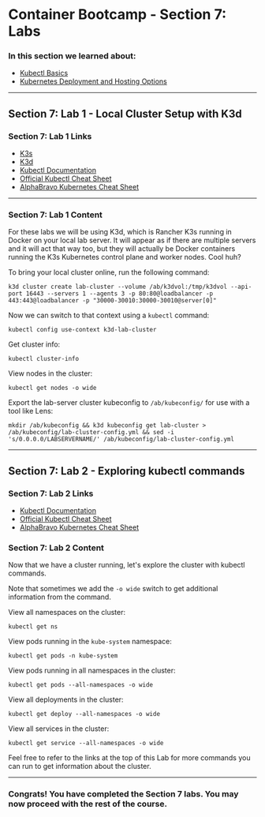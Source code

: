 # Container Bootcamp - Section 7: Labs

### In this section we learned about:

* [Kubectl Basics](https://kubernetes.io/docs/tutorials/kubernetes-basics/)
* [Kubernetes Deployment and Hosting Options](https://kubernetes.io/docs/concepts/workloads/controllers/deployment/)

____

## Section 7: Lab 1 - Local Cluster Setup with K3d

### Section 7: Lab 1 Links

* [K3s](https://rancher.com/docs/k3s/latest/en/)
* [K3d](https://k3d.io/)
* [Kubectl Documentation](https://kubernetes.io/docs/reference/kubectl/overview/)
* [Official Kubectl Cheat Sheet](https://kubernetes.io/docs/reference/kubectl/cheatsheet/)
* [AlphaBravo Kubernetes Cheat Sheet](https://gitlab.com/alphabravocompany/ab-cheat-sheets/-/blob/master/kubernetes-cheat-sheet.md)

____

### Section 7: Lab 1 Content

For these labs we will be using K3d, which is Rancher K3s running in Docker on your local lab server. It will appear as if there are multiple servers and it will act that way too, but they will actually be Docker containers running the K3s Kubernetes control plane and worker nodes. Cool huh?

To bring your local cluster online, run the following command:

`k3d cluster create lab-cluster --volume /ab/k3dvol:/tmp/k3dvol --api-port 16443 --servers 1 --agents 3 -p 80:80@loadbalancer -p 443:443@loadbalancer -p "30000-30010:30000-30010@server[0]"`

Now we can switch to that context using a `kubectl` command:

`kubectl config use-context k3d-lab-cluster`

Get cluster info:

`kubectl cluster-info`

View nodes in the cluster:

`kubectl get nodes -o wide`

Export the lab-server cluster kubeconfig to `/ab/kubeconfig/` for use with a tool like Lens:

`mkdir /ab/kubeconfig && k3d kubeconfig get lab-cluster > /ab/kubeconfig/lab-cluster-config.yml && sed -i 's/0.0.0.0/LABSERVERNAME/' /ab/kubeconfig/lab-cluster-config.yml`

____

## Section 7: Lab 2 - Exploring kubectl commands

### Section 7: Lab 2 Links

* [Kubectl Documentation](https://kubernetes.io/docs/reference/kubectl/overview/)
* [Official Kubectl Cheat Sheet](https://kubernetes.io/docs/reference/kubectl/cheatsheet/)
* [AlphaBravo Kubernetes Cheat Sheet](https://gitlab.com/alphabravocompany/ab-cheat-sheets/-/blob/master/kubernetes-cheat-sheet.md)

### Section 7: Lab 2 Content

Now that we have a cluster running, let's explore the cluster with kubectl commands.

Note that sometimes we add the `-o wide` switch to get additional information from the command.

View all namespaces on the cluster:

`kubectl get ns`

View pods running in the `kube-system` namespace:

`kubectl get pods -n kube-system`

View pods running in all namespaces in the cluster:

`kubectl get pods --all-namespaces -o wide`

View all deployments in the cluster:

`kubectl get deploy --all-namespaces -o wide`

View all services in the cluster:

`kubectl get service --all-namespaces -o wide`


Feel free to refer to the links at the top of this Lab for more commands you can run to get information about the cluster.

____


### Congrats! You have completed the Section 7 labs. You may now proceed with the rest of the course.

